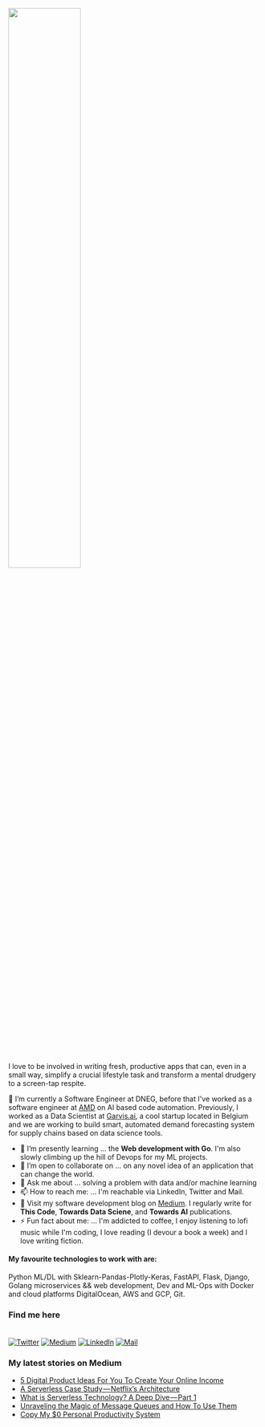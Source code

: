 <p  align="left" > <img width=53.5%  src="https://user-images.githubusercontent.com/34805906/94922526-0481e200-04d8-11eb-9300-e42c9bfea9f8.png"></p> 

I love to be involved in writing fresh, productive apps that can, even in a small way, simplify a crucial lifestyle task and transform a mental drudgery to a screen-tap respite.  

🔭 I’m currently a Software Engineer at DNEG, before that I've worked as a software engineer at [AMD](https://amd.com) on AI based code automation. Previously, I worked as a Data Scientist at [Garvis.ai](https://www.garvis.ai/), a cool startup located in Belgium and we are working to build smart, automated demand forecasting system for supply chains based on data science tools.

- 🌱 I’m presently learning ... the **Web development with Go**. I'm also slowly climbing up the hill of Devops for my ML projects. 
- 👯 I’m open to collaborate on ... on any novel idea of an application that can change the world.
- 💬 Ask me about ... solving a problem with data and/or machine learning
- 📫 How to reach me: ... I'm reachable via LinkedIn, Twitter and Mail.
- :book: Visit my software development blog on [Medium](https://medium.com/@ipom). I regularly write for **This Code**, **Towards Data Sciene**, and **Towards AI** publications. 
- ⚡ Fun fact about me: ... I'm addicted to coffee, I enjoy listening to lofi music while I'm coding, I love reading (I devour a book a week) and I love writing fiction. 

#### My favourite technologies to work with are:
Python ML/DL with Sklearn-Pandas-Plotly-Keras, FastAPI, Flask, Django, Golang microservices && web development, Dev and ML-Ops with Docker and cloud platforms DigitalOcean, AWS and GCP, Git. 


### Find me here <br><br>
<a href="https://twitter.com/intent/follow?screen_name=csandyash&tw_p=followbutton" target="_blank"><img alt="Twitter" src="https://img.shields.io/badge/twitter-%231DA1F2.svg?&style=for-the-badge&logo=twitter&logoColor=white" /></a>
<a href="https://medium.com/@ipom" target="_blank"><img alt="Medium" src="https://img.shields.io/badge/medium-%2312100E.svg?&style=for-the-badge&logo=medium&logoColor=white" /></a>
<a href="https://www.linkedin.com/in/yashprakash13" target="_blank"><img alt="LinkedIn" src="https://img.shields.io/badge/linkedin-%230077B5.svg?&style=for-the-badge&logo=linkedin&logoColor=white" /></a>
<a href="mailto:yash@yashprakash.com" target="_blank"><img alt="Mail" src="https://img.shields.io/badge/Gmail-D14836?style=for-the-badge&logo=gmail&logoColor=white"/></a>


 ### My latest stories on Medium
 - [5 Digital Product Ideas For You To Create Your Online Income](https://medium.com/illumination/5-digital-product-ideas-for-you-to-create-your-online-income-92ab2be77bc?source=rss-9ba949960063------2)
 - [A Serverless Case Study — Netflix’s Architecture](https://levelup.gitconnected.com/a-serverless-case-study-netflixs-architecture-e0742b478cbd?source=rss-9ba949960063------2)
 - [What is Serverless Technology? A Deep Dive — Part 1](https://levelup.gitconnected.com/what-is-serverless-technology-a-deep-dive-part-1-70abe7dc5dd9?source=rss-9ba949960063------2)
 - [Unraveling the Magic of Message Queues and How To Use Them](https://medium.com/geekculture/unraveling-the-magic-of-message-queues-and-how-to-use-them-be31e3020fba?source=rss-9ba949960063------2)
 - [Copy My $0 Personal Productivity System](https://medium.com/illumination/copy-my-0-personal-productivity-system-ce40ad699c30?source=rss-9ba949960063------2)